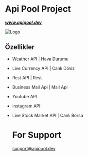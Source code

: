 
# Api Pool Project
**_www.apipool.dev_**






![Logo](https://i.ibb.co/5srLZCK/logo-200x200.png)

    
## Özellikler

- Weather API | Hava Durumu 
- Live Currency API | Canlı Döviz
- Rest API | Rest
- Business Mail Api | Mail Api
- Youtube API 
- Instagram API
- Live Stock Market API | Canlı Borsa 



  # For Support
  support@apipool.dev
